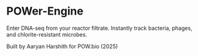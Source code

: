 # POWer-Engine
Enter DNA-seq from your reactor filtrate. Instantly track bacteria, phages, and chlorite-resistant microbes. 

Built by Aaryan Harshith for POW.bio (2025)
